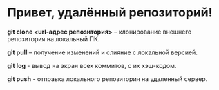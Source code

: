 # Привет, удалённый репозиторий!

 **git clone <url-адрес репозитория>** – клонирование внешнего репозитория на  локальный ПК.

 **git pull** – получение изменений и слияние с локальной версией.

 **git log** - вывод на экран всех коммитов, с их хэш-кодом.

 **git push** - отправка локального репозитория на удаленный сервер.
 